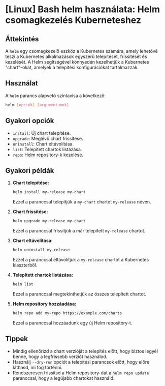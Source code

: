 # [Linux] Bash helm használata: Helm csomagkezelés Kuberneteshez

## Áttekintés
A `helm` egy csomagkezelő eszköz a Kubernetes számára, amely lehetővé teszi a Kubernetes alkalmazások egyszerű telepítését, frissítését és kezelését. A Helm segítségével könnyedén kezelhetjük a Kubernetes "chart"-okat, amelyek a telepítési konfigurációkat tartalmazzák.

## Használat
A `helm` parancs alapvető szintaxisa a következő:

```bash
helm [opciók] [argumentumok]
```

## Gyakori opciók
- `install`: Új chart telepítése.
- `upgrade`: Meglévő chart frissítése.
- `uninstall`: Chart eltávolítása.
- `list`: Telepített chartok listázása.
- `repo`: Helm repository-k kezelése.

## Gyakori példák
1. **Chart telepítése:**
   ```bash
   helm install my-release my-chart
   ```
   Ezzel a paranccsal telepítjük a `my-chart` chartot `my-release` néven.

2. **Chart frissítése:**
   ```bash
   helm upgrade my-release my-chart
   ```
   Ezzel a paranccsal frissítjük a már telepített `my-release` chartot.

3. **Chart eltávolítása:**
   ```bash
   helm uninstall my-release
   ```
   Ezzel a paranccsal eltávolítjuk a `my-release` chartot a Kubernetes klaszterből.

4. **Telepített chartok listázása:**
   ```bash
   helm list
   ```
   Ezzel a paranccsal megtekinthetjük az összes telepített chartot.

5. **Helm repository hozzáadása:**
   ```bash
   helm repo add my-repo https://example.com/charts
   ```
   Ezzel a paranccsal hozzáadunk egy új Helm repository-t.

## Tippek
- Mindig ellenőrizd a chart verzióját a telepítés előtt, hogy biztos legyél benne, hogy a legfrissebb verziót használod.
- Használj `--dry-run` opciót a telepítési parancsok előtt, hogy előre láthasd, mi fog történni.
- Rendszeresen frissítsd a Helm repository-dat a `helm repo update` paranccsal, hogy a legújabb chartokat használd.